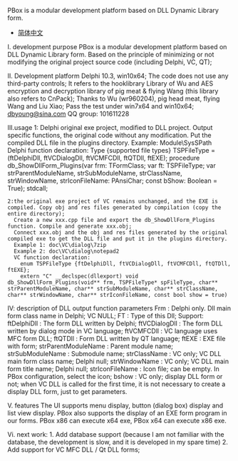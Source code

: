 PBox is a modular development platform based on DLL Dynamic Library form.

- [简体中文](readme.md)

I. development purpose
   PBox is a modular development platform based on DLL Dynamic Library form.
   Based on the principle of minimizing or not modifying the original project source code (including Delphi, VC, QT);


II. Development platform
    Delphi 10.3, win10x64;
    The code does not use any third-party controls;
    It refers to the hooklibrary Library of Wu and AES encryption and decryption library of pig meat & flying Wang (this library also refers to CnPack);
    Thanks to Wu (wr960204), pig head meat, flying Wang and Liu Xiao;
    Pass the test under win7x64 and win10x64;
    dbyoung@sina.com
    QQ group: 101611228


III.usage
    1: Delphi original exe project, modified to DLL project. Output specific functions, the original code without any modification. Put the compiled DLL file in the plugins directory.
       Example: Module\SysSPath
       Delphi function declaration:
       Type
        {supported file types}
        TSPFileType = (ftDelphiDll, ftVCDialogDll, ftVCMFCDll, ftQTDll, ftEXE);
        procedure db_ShowDllForm_Plugins(var frm: TFormClass; var ft: TSPFileType; var strParentModuleName, strSubModuleName, strClassName, strWindowName, strIconFileName: PAnsiChar; const bShow: Boolean = True); stdcall;

    2:the original exe project of VC remains unchanged, and the EXE is compiled. Copy obj and res files generated by compilation (copy the entire directory);
      Create a new xxx.cpp file and export the db_ShowDllForm_Plugins function. Compile and generate xxx.obj;
      Connect xxx.obj and the obj and res files generated by the original compiled exe to get the DLL file and put it in the plugins directory.
      Example 1: doc\VC\dialog\7zip
      Example 2: doc\VC\dialog\notepad2
      VC function declaration:
        enum TSPFileType {ftDelphiDll, ftVCDialogDll, ftVCMFCDll, ftQTDll, ftEXE};
        extern "C" __declspec(dllexport) void db_ShowDllForm_Plugins(void** frm, TSPFileType* spFileType, char** strParentModuleName, char** strSubModuleName, char** strClassName, char** strWindowName, char** strIconFileName, const bool show = true)


IV: description of DLL output function parameters
    Frm                 : Delphi only. Dll main form class name in Delphi; VC NULL;
    FT                  : Type of this Dll; 
                          Support:
                            ftDelphiDll   : The form DLL written by Delphi;
                            ftVCDialogDll : The form DLL written by dialog mode in VC language;
                            ftVCMFCDll    : VC language uses MFC form DLL;
                            ftQTDll       : Form DLL written by QT language;
                            ftEXE         : EXE file with form;
    strParentModuleName : Parent module name;
    strSubModuleName    : Submodule name;
    strClassName        : VC only; VC DLL main form class name; Delphi null;
    strWindowName       : VC only; VC DLL main form title name; Delphi null;
    strIconFileName     : Icon file; can be empty. In PBox configuration, select the icon;
    bshow               : VC only; display DLL form or not; when VC DLL is called for the first time, it is not necessary to create a display DLL form, just to get parameters.


V. features
    The UI supports menu display, button (dialog box) display and list view display.
    PBox also supports the display of an EXE form program in our forms. PBox x86 can execute x64 exe, PBox x64 can execute x86 exe.


Vi. next work:
    1. Add database support (because I am not familiar with the database, the development is slow, and it is developed in my spare time)
    2. Add support for VC MFC DLL / Qt DLL forms;

